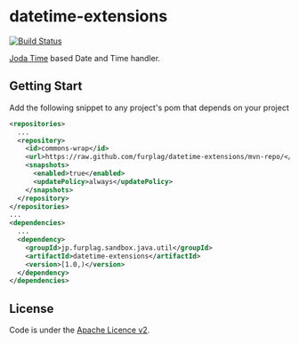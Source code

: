 # datetime-extensions
[![Build Status](https://travis-ci.org/furplag/datetime-extensions.svg?branch=master)](https://travis-ci.org/furplag/datetime-extensions)

[Joda Time](http://www.joda.org/joda-time/) based Date and Time handler.

## Getting Start
Add the following snippet to any project's pom that depends on your project
```xml
<repositories>
  ...
  <repository>
    <id>commons-wrap</id>
    <url>https://raw.github.com/furplag/datetime-extensions/mvn-repo/</url>
    <snapshots>
      <enabled>true</enabled>
      <updatePolicy>always</updatePolicy>
    </snapshots>
  </repository>
</repositories>
...
<dependencies>
  ...
  <dependency>
    <groupId>jp.furplag.sandbox.java.util</groupId>
    <artifactId>datetime-extensions</artifactId>
    <version>[1.0,)</version>
  </dependency>
</dependencies>
```

## License
Code is under the [Apache Licence v2](LICENCE).
